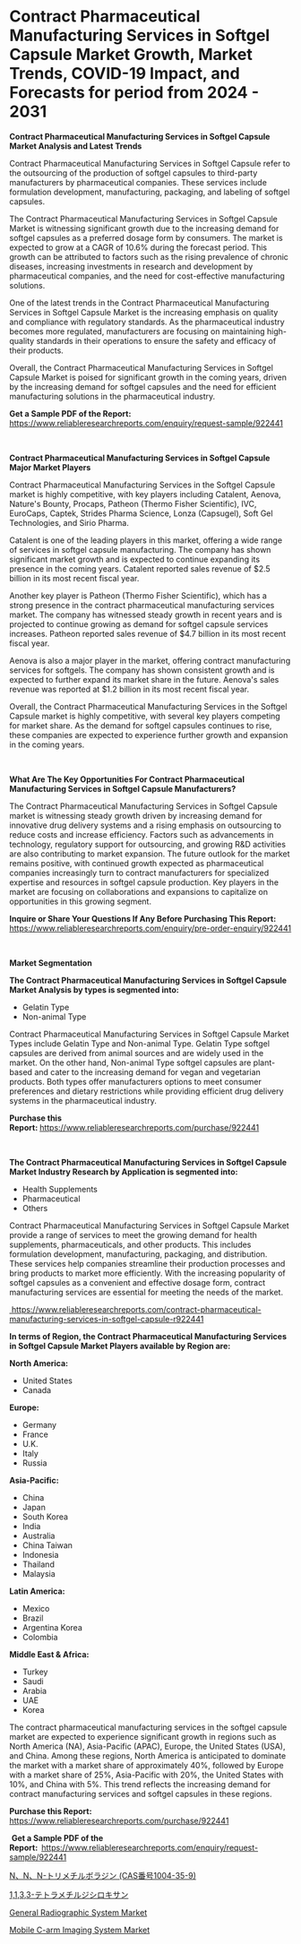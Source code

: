 <p><h1>Contract Pharmaceutical Manufacturing Services in Softgel Capsule Market Growth, Market Trends, COVID-19 Impact, and Forecasts for period from 2024 - 2031</h1></p><p><strong>Contract Pharmaceutical Manufacturing Services in Softgel Capsule Market Analysis and Latest Trends</strong></p>
<p><p>Contract Pharmaceutical Manufacturing Services in Softgel Capsule refer to the outsourcing of the production of softgel capsules to third-party manufacturers by pharmaceutical companies. These services include formulation development, manufacturing, packaging, and labeling of softgel capsules.</p><p>The Contract Pharmaceutical Manufacturing Services in Softgel Capsule Market is witnessing significant growth due to the increasing demand for softgel capsules as a preferred dosage form by consumers. The market is expected to grow at a CAGR of 10.6% during the forecast period. This growth can be attributed to factors such as the rising prevalence of chronic diseases, increasing investments in research and development by pharmaceutical companies, and the need for cost-effective manufacturing solutions.</p><p>One of the latest trends in the Contract Pharmaceutical Manufacturing Services in Softgel Capsule Market is the increasing emphasis on quality and compliance with regulatory standards. As the pharmaceutical industry becomes more regulated, manufacturers are focusing on maintaining high-quality standards in their operations to ensure the safety and efficacy of their products.</p><p>Overall, the Contract Pharmaceutical Manufacturing Services in Softgel Capsule Market is poised for significant growth in the coming years, driven by the increasing demand for softgel capsules and the need for efficient manufacturing solutions in the pharmaceutical industry.</p></p>
<p><strong>Get a Sample PDF of the Report:&nbsp;</strong> <a href="https://www.reliableresearchreports.com/enquiry/request-sample/922441">https://www.reliableresearchreports.com/enquiry/request-sample/922441</a></p>
<p>&nbsp;</p>
<p><strong>Contract Pharmaceutical Manufacturing Services in Softgel Capsule Major Market Players</strong></p>
<p><p>Contract Pharmaceutical Manufacturing Services in the Softgel Capsule market is highly competitive, with key players including Catalent, Aenova, Nature's Bounty, Procaps, Patheon (Thermo Fisher Scientific), IVC, EuroCaps, Captek, Strides Pharma Science, Lonza (Capsugel), Soft Gel Technologies, and Sirio Pharma.</p><p>Catalent is one of the leading players in this market, offering a wide range of services in softgel capsule manufacturing. The company has shown significant market growth and is expected to continue expanding its presence in the coming years. Catalent reported sales revenue of $2.5 billion in its most recent fiscal year.</p><p>Another key player is Patheon (Thermo Fisher Scientific), which has a strong presence in the contract pharmaceutical manufacturing services market. The company has witnessed steady growth in recent years and is projected to continue growing as demand for softgel capsule services increases. Patheon reported sales revenue of $4.7 billion in its most recent fiscal year.</p><p>Aenova is also a major player in the market, offering contract manufacturing services for softgels. The company has shown consistent growth and is expected to further expand its market share in the future. Aenova's sales revenue was reported at $1.2 billion in its most recent fiscal year.</p><p>Overall, the Contract Pharmaceutical Manufacturing Services in the Softgel Capsule market is highly competitive, with several key players competing for market share. As the demand for softgel capsules continues to rise, these companies are expected to experience further growth and expansion in the coming years.</p></p>
<p>&nbsp;</p>
<p><strong>What Are The Key Opportunities For Contract Pharmaceutical Manufacturing Services in Softgel Capsule Manufacturers?</strong></p>
<p><p>The Contract Pharmaceutical Manufacturing Services in Softgel Capsule market is witnessing steady growth driven by increasing demand for innovative drug delivery systems and a rising emphasis on outsourcing to reduce costs and increase efficiency. Factors such as advancements in technology, regulatory support for outsourcing, and growing R&D activities are also contributing to market expansion. The future outlook for the market remains positive, with continued growth expected as pharmaceutical companies increasingly turn to contract manufacturers for specialized expertise and resources in softgel capsule production. Key players in the market are focusing on collaborations and expansions to capitalize on opportunities in this growing segment.</p></p>
<p><strong>Inquire or Share Your Questions If Any Before Purchasing This Report:</strong> <a href="https://www.reliableresearchreports.com/enquiry/pre-order-enquiry/922441">https://www.reliableresearchreports.com/enquiry/pre-order-enquiry/922441</a></p>
<p>&nbsp;</p>
<p><strong>Market Segmentation</strong></p>
<p><strong>The Contract Pharmaceutical Manufacturing Services in Softgel Capsule Market Analysis by types is segmented into:</strong></p>
<p><ul><li>Gelatin Type</li><li>Non-animal Type</li></ul></p>
<p><p>Contract Pharmaceutical Manufacturing Services in Softgel Capsule Market Types include Gelatin Type and Non-animal Type. Gelatin Type softgel capsules are derived from animal sources and are widely used in the market. On the other hand, Non-animal Type softgel capsules are plant-based and cater to the increasing demand for vegan and vegetarian products. Both types offer manufacturers options to meet consumer preferences and dietary restrictions while providing efficient drug delivery systems in the pharmaceutical industry.</p></p>
<p><strong>Purchase this Report:&nbsp;</strong><a href="https://www.reliableresearchreports.com/purchase/922441">https://www.reliableresearchreports.com/purchase/922441</a></p>
<p>&nbsp;</p>
<p><strong>The Contract Pharmaceutical Manufacturing Services in Softgel Capsule Market Industry Research by Application is segmented into:</strong></p>
<p><ul><li>Health Supplements</li><li>Pharmaceutical</li><li>Others</li></ul></p>
<p><p>Contract Pharmaceutical Manufacturing Services in Softgel Capsule Market provide a range of services to meet the growing demand for health supplements, pharmaceuticals, and other products. This includes formulation development, manufacturing, packaging, and distribution. These services help companies streamline their production processes and bring products to market more efficiently. With the increasing popularity of softgel capsules as a convenient and effective dosage form, contract manufacturing services are essential for meeting the needs of the market.</p></p>
<p><a href="https://www.reliableresearchreports.com/contract-pharmaceutical-manufacturing-services-in-softgel-capsule-r922441">&nbsp;https://www.reliableresearchreports.com/contract-pharmaceutical-manufacturing-services-in-softgel-capsule-r922441</a></p>
<p><strong>In terms of Region, the Contract Pharmaceutical Manufacturing Services in Softgel Capsule Market Players available by Region are:</strong></p>
<p>
    <p> <strong> North America: </strong>
        <ul>
            <li>United States</li>
            <li>Canada</li>
        </ul>
        </p> 
    <p> <strong> Europe: </strong>
        <ul>
            <li>Germany</li>
            <li>France</li>
            <li>U.K.</li>
            <li>Italy</li>
            <li>Russia</li>
        </ul>
        </p> 
    <p> <strong> Asia-Pacific: </strong>
        <ul>
            <li>China</li>
            <li>Japan</li>
            <li>South Korea</li>
            <li>India</li>
            <li>Australia</li>
            <li>China Taiwan</li>
            <li>Indonesia</li>
            <li>Thailand</li>
            <li>Malaysia</li>
        </ul>
        </p> 
    <p> <strong> Latin America: </strong>
        <ul>
            <li>Mexico</li>
            <li>Brazil</li>
            <li>Argentina Korea</li>
            <li>Colombia</li>
        </ul>
        </p> 
    <p> <strong> Middle East & Africa: </strong>
        <ul>
            <li>Turkey</li>
            <li>Saudi</li>
            <li>Arabia</li>
            <li>UAE</li>
            <li>Korea</li>
        </ul>
    </p>
    </p>
<p><p>The contract pharmaceutical manufacturing services in the softgel capsule market are expected to experience significant growth in regions such as North America (NA), Asia-Pacific (APAC), Europe, the United States (USA), and China. Among these regions, North America is anticipated to dominate the market with a market share of approximately 40%, followed by Europe with a market share of 25%, Asia-Pacific with 20%, the United States with 10%, and China with 5%. This trend reflects the increasing demand for contract manufacturing services and softgel capsules in these regions.</p></p>
<p><strong>Purchase this Report: </strong><a href="https://www.reliableresearchreports.com/purchase/922441">https://www.reliableresearchreports.com/purchase/922441</a></p>
<p>&nbsp;<strong>Get a Sample PDF of the Report:&nbsp;&nbsp;</strong><a href="https://www.reliableresearchreports.com/enquiry/request-sample/922441">https://www.reliableresearchreports.com/enquiry/request-sample/922441</a></p>
<p><strong></strong></p>
<p><p><a href="https://github.com/TerrellConn/Market-Research-Report-List-2/blob/main/7008007175310.md">N、N、N-トリメチルボラジン (CAS番号1004-35-9)</a></p><p><a href="https://github.com/RandallRunte2023/Market-Research-Report-List-1/blob/main/4873318175311.md">1,1,3,3-テトラメチルジシロキサン</a></p><p><a href="https://github.com/ZackaryHalvorson2023/Market-Research-Report-List-1/blob/main/general-radiographic-system-market.md">General Radiographic System Market</a></p><p><a href="https://github.com/DeonteStanton2023/Market-Research-Report-List-2/blob/main/mobile-c-arm-imaging-system-market.md">Mobile C-arm Imaging System Market</a></p></p>
